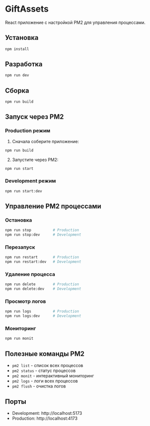 # GiftAssets

React приложение с настройкой PM2 для управления процессами.

## Установка

```bash
npm install
```

## Разработка

```bash
npm run dev
```

## Сборка

```bash
npm run build
```

## Запуск через PM2

### Production режим

1. Сначала соберите приложение:
```bash
npm run build
```

2. Запустите через PM2:
```bash
npm run start
```

### Development режим

```bash
npm run start:dev
```

## Управление PM2 процессами

### Остановка
```bash
npm run stop          # Production
npm run stop:dev      # Development
```

### Перезапуск
```bash
npm run restart       # Production
npm run restart:dev   # Development
```

### Удаление процесса
```bash
npm run delete        # Production
npm run delete:dev    # Development
```

### Просмотр логов
```bash
npm run logs          # Production
npm run logs:dev      # Development
```

### Мониторинг
```bash
npm run monit
```

## Полезные команды PM2

- `pm2 list` - список всех процессов
- `pm2 status` - статус процессов
- `pm2 monit` - интерактивный мониторинг
- `pm2 logs` - логи всех процессов
- `pm2 flush` - очистка логов

## Порты

- Development: http://localhost:5173
- Production: http://localhost:4173
